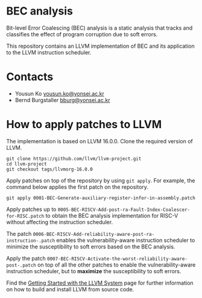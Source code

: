 # BEC analysis

Bit-level Error Coalescing (BEC) analysis is a static analysis that
tracks and classifies the effect of program corruption due to soft errors.

This repository contains an LLVM implementation of BEC and its application
to the LLVM instruction scheduler.


# Contacts

* Yousun Ko <yousun.ko@yonsei.ac.kr>
* Bernd Burgstaller <bburg@yonsei.ac.kr>

# How to apply patches to LLVM

The implementation is based on LLVM 16.0.0. Clone the required version of LLVM.

```
git clone https://github.com/llvm/llvm-project.git
cd llvm-project
git checkout tags/llvmorg-16.0.0
```

Apply patches on top of the repository by using ``git apply``.
For example, the command below applies the first patch on the repository.

```
git apply 0001-BEC-Generate-auxiliary-register-infor-in-assembly.patch
```


Apply patches up to ``0005-BEC-RISCV-Add-post-ra-Fault-Index-Coalescer-for-RISC.patch`` to obtain the BEC analysis implementation for RISC-V without affecting the instruction scheduler.

The patch ``0006-BEC-RISCV-Add-reliability-aware-post-ra-instruction-.patch`` enables the vulnerability-aware instruction scheduler to minimize the susceptibility to soft errors based on the BEC analysis.

Apply the patch ``0007-BEC-RISCV-Activate-the-worst-reliability-aware-post-.patch`` on top of all the other patches to enable the vulnerability-aware instruction scheduler, but to **maximize** the susceptibility to soft errors.

Find the [Getting Started with the LLVM System](https://llvm.org/docs/GettingStarted.html) page for further information on how to build and install LLVM from source code.
